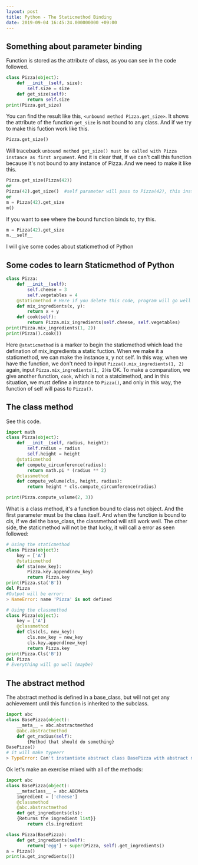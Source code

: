 ```yaml
---
layout: post
title: Python - The Staticmethod Binding
date: 2019-09-04 16:45:24.000000000 +09:00
---
```

## Something about parameter binding
Function is stored as the attribute of class, as you can see in the code followed.
```python
class Pizza(object):
    def __init__(self, size):
        self.size = size
    def get_size(self):
        return self.size
print(Pizza.get_size)
```
You can find the result like this, `<unbound method Pizza.get_size>`. It shows the attribute of the function `get_size` is not bound to any class. And if we try to make this fuction work like this.
```python
Pizza.get_size() 
```
Will traceback `unbound method get_size() must be called with Pizza instance as first argument`. And it is clear that, if we can't call this function because it's not bound to any instance of Pizza. And we need to make it like this.
```python
Pizza.get_size(Pizza(42))
or
Pizza(42).get_size()  #self parameter will pass to Pizza(42), this instance
or
m = Pizza(42).get_size
m()
```
If you want to see where the bound function binds to, try this.
```python
m = Pizza(42).get_size
m.__self__
```
I will give some codes about staticmethod of Python
## Some codes to learn Staticmethod of Python
```python
class Pizza:
    def __init__(self):
        self.cheese = 3
        self.vegetables = 4
    @staticmethod # Here if you delete this code, program will go well too, because it runs as dynamic method
    def mix_ingredients(x, y):
        return x + y
    def cook(self):
        return Pizza.mix_ingredients(self.cheese, self.vegetables)
print(Pizza.mix_ingredients(1, 2))
print(Pizza().cook())
```
Here `@staticmethod` is a marker to begin the staticmethod which lead the defination of mix_ingredients a static fuction. When we make it a staticmethod, we can make the instance x, y not self. In this way, when we have the function, we don't need to input `Pizza().mix_ingredients(1, 2)` again, input `Pizza.mix_ingredients(1, 2)`is OK. To make a comparation, we give another function, `cook`, which is not a statcimethod, and in this situation, we must define a instance to `Pizza()`, and only in this way, the function of self will pass to `Pizza()`.

## The class method
See this code.
```python
import math
class Pizza(object):
    def __init__(self, radius, height):
        self.radius = radius
        self.height = height
    @staticmethod
    def compute_circumference(radius):
        return math.pi * (radius ** 2)
    @classmethod
    def compute_volume(cls, height, radius):
        return height * cls.compute_circumference(radius)

print(Pizza.compute_volume(2, 3))
```
What is a class method, it's a function bound to class not object. And the first parameter must be the class itself. And when the function is bound to cls, if we del the base_class, the classmethod will still work well. The other side, the staticmethod will not be that lucky, it will call a error as seen followed:
```python
# Using the staticmethod
class Pizza(object):
    key = ['A']
    @staticmethod
    def sta(new_key):
        Pizza.key.append(new_key)
        return Pizza.key
print(Pizza.sta('B'))
del Pizza
#Output will be error:  
> NameError: name 'Pizza' is not defined

# Using the classmethod
class Pizza(object):
    key = ['A']
    @classmethod
    def Cls(cls, new_key):
        cls.new_key = new_key
        cls.key.append(new_key)
        return Pizza.key
print(Pizza.Cls('B'))
del Pizza
# Everything will go well (maybe)
```
## The abstract method
The abstract method is defined in a base_class, but will not get any achievement until this function is inherited to the subclass.
```python
import abc
class BasePizza(object):
    __meta__ = abc.abstractmethod
    @abc.abstractmethod
    def get_radius(self):
        {Method that should do something}
BasePizza()
# it will make typeerr
> TypeError: Can't instantiate abstract class BasePizza with abstract mehtods get_radius
```
Ok let's make an exercise mixed with all of the methods:
```python
import abc
class BasePizza(object):
    __metaclass__ = abc.ABCMeta
    ingredient = ['cheese']
    @classmethod
    @abc.abstractmethod
    def get_ingredients(cls):
    {Returns the ingredient list}}
        return cls.ingredient

class Pizza(BasePizza):
    def get_ingredients(self):
        return['egg'] + super(Pizza, self).get_ingredients()
a = Pizza()
print(a.get_ingredients())
```




